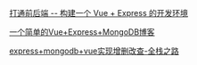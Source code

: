 

[打通前后端 -- 构建一个 Vue + Express 的开发环境](https://www.jianshu.com/p/204458e07dbd)  

[一个简单的Vue+Express+MongoDB博客](https://zhuanlan.zhihu.com/p/23426794)

[express+mongodb+vue实现增删改查-全栈之路](https://juejin.im/post/5aabc2caf265da239376d5ff)
